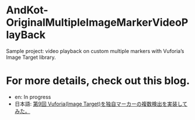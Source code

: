 # AndKot-OriginalMultipleImageMarkerVideoPlayBack
Sample project: video playback on custom multiple markers with Vuforia’s Image Target library.

# For more details, check out this blog.
- en: In progress
- 日本語: [第9回 Vuforia(Image Target)を独自マーカーの複数検出を実装してみた。](https://zenn.dev/rg687076/articles/c91e2ac5304f3d)

